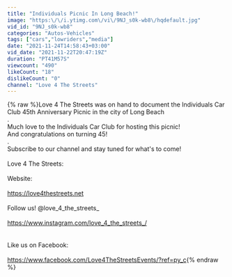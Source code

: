 ```yaml
---
title: "Individuals Picnic In Long Beach!"
image: "https:\/\/i.ytimg.com\/vi\/9NJ_s0k-wb8\/hqdefault.jpg"
vid_id: "9NJ_s0k-wb8"
categories: "Autos-Vehicles"
tags: ["cars","lowriders","media"]
date: "2021-11-24T14:58:43+03:00"
vid_date: "2021-11-22T20:47:19Z"
duration: "PT41M57S"
viewcount: "490"
likeCount: "18"
dislikeCount: "0"
channel: "Love 4 The Streets"
---
```

{% raw %}Love 4 The Streets was on hand to document the Individuals Car Club 45th Anniversary Picnic in the city of Long Beach<br />.<br />Much love to the Individuals Car Club for hosting this picnic!<br />And congratulations on turning 45!<br />.<br />Subscribe to our channel and stay tuned for what's to come!<br /><br />Love 4 The Streets:<br /><br />Website:<br /><br /><a rel="nofollow" target="blank" href="https://love4thestreets.net">https://love4thestreets.net</a><br /><br />Follow us! @love_4_the_streets_<br /><br /><a rel="nofollow" target="blank" href="https://www.instagram.com/love_4_the_streets_/">https://www.instagram.com/love_4_the_streets_/</a><br /><br /><br />Like us on Facebook:<br /><br /><a rel="nofollow" target="blank" href="https://www.facebook.com/Love4TheStreetsEvents/?ref=py_c">https://www.facebook.com/Love4TheStreetsEvents/?ref=py_c</a>{% endraw %}
